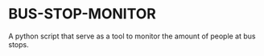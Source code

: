 # BUS-STOP-MONITOR
A python script that serve as a tool to monitor the amount of people at bus stops.
